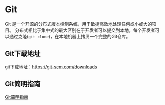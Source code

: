 # Git

Git 是一个开源的分布式版本控制系统，用于敏捷高效地处理任何或小或大的项目。
分布式相比于集中式的最大区别在于开发者可以提交到本地，每个开发者可以通过克隆(`git clone`)，在本地机器上拷贝一个完整的Git仓库。

## Git下载地址

git下载地址：<https://git-scm.com/downloads>

## Git简明指南

[Git简明指南](https://rogerdudler.github.io/git-guide/index.zh.html "Git简明指南")

